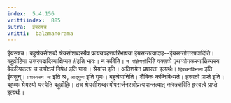 ```yaml
---
index:  5.4.156
vrittiindex:  885
sutra:  ईयसश्च
vritti:  balamanorama 
---
```


ईयसश्च। बहुश्रेयसीशब्दे श्रेयसीशब्दस्यैव प्रत्ययग्रहणपरिभाषया ईयसन्तत्वादाह--ईयसन्तोत्तरपदादिति। बहुव्रीहिणा उत्तरपदादित्याक्षिप्यत #इति भावः। न कबिति। `न संज्ञेयसो`रिति वक्तव्ये पृथग्योगकरणान्नित्यस्य वैकल्पिकत्य च कपोऽयं निषेध इति भावः। श्रेयांस इति। अतिशयेन प्रशस्ता इत्यर्थः। `द्विवचनविभज्य` इति ईयसुन्। `प्रशस्यस्य श्रः` इति श्रः, `आद्गुणः` इति गुणः। बहुश्रेयानिति। शैषिकः कब्निषिध्यते। ह्रस्वत्वे प्राप्ते इति। बह्व्यः श्रेयस्यो यस्येति बहुव्रीहिः। तत्र श्रेयसीशब्दस्योपसर्जनस्त्रीप्रत्ययान्तत्वात् `गोस्त्रियो`रिति ह्रस्वत्वे प्राप्ते इत्यर्थः। 

